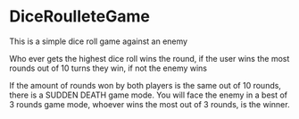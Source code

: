 # DiceRoulleteGame
This is a simple dice roll game against an enemy

Who ever gets the highest dice roll wins the round, if the user wins the most rounds out of 10 turns they win, if not the enemy wins

If the amount of rounds won by both players is the same out of 10 rounds, there is a SUDDEN DEATH game mode. You will face the enemy in a best of 3 rounds game mode, whoever wins the most out of 3 rounds, is the winner.
